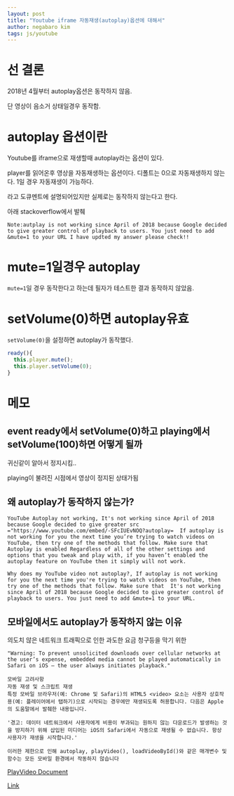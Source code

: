 ```yaml
---
layout: post
title: "Youtube iframe 자동재생(autoplay)옵션에 대해서"
author: negabaro kim
tags: js/youtube
---
```



# 선 결론

2018년 4월부터 autoplay옵션은 동작하지 않음.

단 영상이 음소거 상태일경우 동작함.


# autoplay 옵션이란

Youtube를 iframe으로 재생할때 autoplay라는 옵션이 있다.

player를 읽어온후 영상을 자동재생하는 옵션이다.
디폴트는 0으로 자동재생하지 않는다. 1일 경우 자동재생이 가능하다.


라고 도큐멘트에 설명되어있지만 실제로는 동작하지 않는다고 한다.

아래 stackoverflow에서 발췌

```
Note:autplay is not working since April of 2018 because Google decided to give greater control of playback to users. You just need to add &mute=1 to your URL I have updted my answer please check!! 
```


# mute=1일경우 autoplay

`mute=1`일 경우 동작한다고 하는데 필자가 테스트한 결과 동작하지 않았음.


# setVolume(0)하면 autoplay유효

`setVolume(0)`을 설정하면 autoplay가 동작했다.

```js
ready(){
  this.player.mute();
  this.player.setVolume(0);
}
```


# 메모
 
## event ready에서 setVolume(0)하고 playing에서 setVolume(100)하면 어떻게 될까


귀신같이 알아서 정지시킴..

playing이 불려진 시점에서 영상이 정지된 상태가됨


## 왜 autoplay가 동작하지 않는가?

```
YouTube Autoplay not working, It's not working since April of 2018 because Google decided to give greater src​="https://www.youtube.com/embed/-SFcIUEvNOQ?autoplay=  If autoplay is not working for you the next time you’re trying to watch videos on YouTube, then try one of the methods that follow. Make sure that Autoplay is enabled Regardless of all of the other settings and options that you tweak and play with, if you haven’t enabled the autoplay feature on YouTube then it simply will not work.
```

```
Why does my YouTube video not autoplay?, If autoplay is not working for you the next time you're trying to watch videos on YouTube, then try one of the methods that follow. Make sure that  It's not working since April of 2018 because Google decided to give greater control of playback to users. You just need to add &mute=1 to your URL.
```

## 모바일에서도 autoplay가 동작하지 않는 이유

의도치 않은 네트워크 트래픽으로 인한 과도한 요금 청구등을 막기 위한


```
"Warning: To prevent unsolicited downloads over cellular networks at the user’s expense, embedded media cannot be played automatically in Safari on iOS — the user always initiates playback."
```

```
모바일 고려사항
자동 재생 및 스크립트 재생
특정 모바일 브라우저(예: Chrome 및 Safari)의 HTML5 <video> 요소는 사용자 상호작용(예: 플레이어에서 탭하기)으로 시작되는 경우에만 재생되도록 허용합니다. 다음은 Apple의 도움말에서 발췌한 내용입니다.

'경고: 데이터 네트워크에서 사용자에게 비용이 부과되는 원하지 않는 다운로드가 발생하는 것을 방지하기 위해 삽입된 미디어는 iOS의 Safari에서 자동으로 재생될 수 없습니다. 항상 사용자가 재생을 시작합니다.'

이러한 제한으로 인해 autoplay, playVideo(), loadVideoById()와 같은 매개변수 및 함수는 모든 모바일 환경에서 작동하지 않습니다
```

[PlayVideo Document]

[Link]

[Link]: https://www.xspdf.com/resolution/53158319.html

[Link2]: https://www.evoworx.co.jp/blog/video-autoplay/

[PlayVideo Document]: (https://developers.google.com/youtube/iframe_api_reference#playVideo)


[chrome-vimeo-iframe-autoplay-not-working-anymore]: (https://stackoverflow.com/questions/50236646/chrome-vimeo-iframe-autoplay-not-working-anymore/50510766)

[youtube-autoplay-not-working]: (https://stackoverflow.com/questions/40685142/youtube-autoplay-not-working)